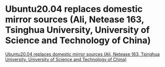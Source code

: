 # Ubuntu20.04 replaces domestic mirror sources (Ali, Netease 163, Tsinghua University, University of Science and Technology of China)
[Ubuntu20.04 replaces domestic mirror sources (Ali, Netease 163, Tsinghua University, University of Science and Technology of China)](https://aiwithcloud.com/2022/09/15/ubuntu20-04_replaces_domestic_mirror_sources_ali_netease_163_tsinghua_university_university_of_science_and_technology_of_china/)